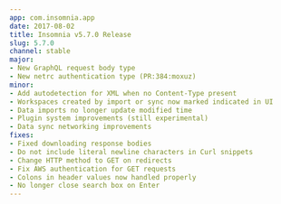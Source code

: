 ```yaml
---
app: com.insomnia.app
date: 2017-08-02
title: Insomnia v5.7.0 Release
slug: 5.7.0
channel: stable
major:
- New GraphQL request body type
- New netrc authentication type (PR:384:moxuz)
minor:
- Add autodetection for XML when no Content-Type present
- Workspaces created by import or sync now marked indicated in UI
- Data imports no longer update modified time
- Plugin system improvements (still experimental)
- Data sync networking improvements
fixes:
- Fixed downloading response bodies
- Do not include literal newline characters in Curl snippets
- Change HTTP method to GET on redirects
- Fix AWS authentication for GET requests
- Colons in header values now handled properly
- No longer close search box on Enter
---
```


